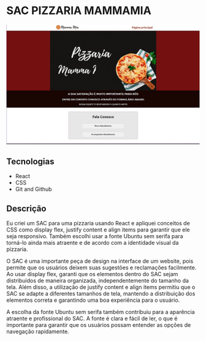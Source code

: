 # SAC PIZZARIA MAMMAMIA


![screenshot](src/img/sac.jpg)

## Tecnologias

- React
- CSS
- Git and Github


## Descrição

Eu criei um SAC para uma pizzaria usando React e apliquei conceitos de CSS como display flex, justify content e align items para garantir que ele seja responsivo. Também escolhi usar a fonte Ubuntu sem serifa para torná-lo ainda mais atraente e de acordo com a identidade visual da pizzaria.

O SAC é uma importante peça de design na interface de um website, pois permite que os usuários deixem suas sugestões e reclamações facilmente. Ao usar display flex, garanti que os elementos dentro do SAC sejam distribuídos de maneira organizada, independentemente do tamanho da tela. Além disso, a utilização de justify content e align items permitiu que o SAC se adapte a diferentes tamanhos de tela, mantendo a distribuição dos elementos correta e garantindo uma boa experiência para o usuário.

A escolha da fonte Ubuntu sem serifa também contribuiu para a aparência atraente e profissional do SAC. A fonte é clara e fácil de ler, o que é importante para garantir que os usuários possam entender as opções de navegação rapidamente.